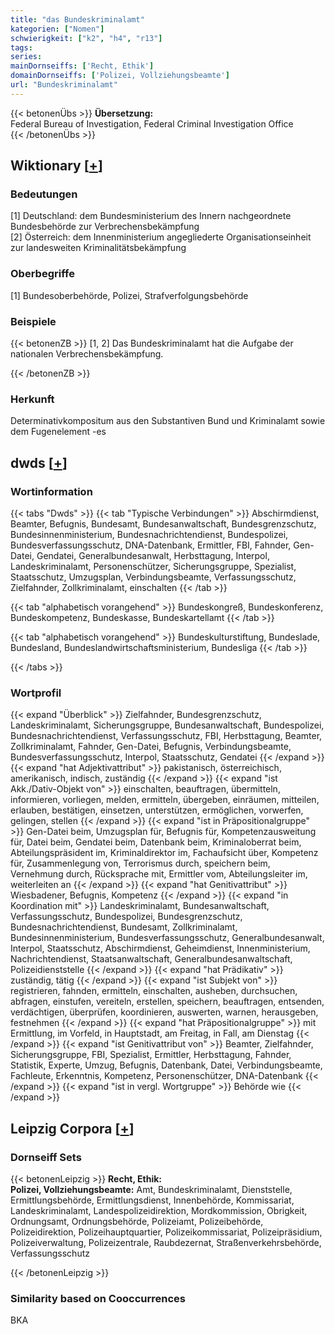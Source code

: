 ```yaml
---
title: "das Bundeskriminalamt"
kategorien: ["Nomen"]
schwierigkeit: ["k2", "h4", "r13"]
tags:
series:
mainDornseiffs: ['Recht, Ethik']
domainDornseiffs: ['Polizei, Vollziehungsbeamte']
url: "Bundeskriminalamt"
---
```


{{< betonenÜbs >}}
**Übersetzung:**  
Federal Bureau of Investigation, Federal Criminal Investigation Office  
{{< /betonenÜbs >}}

## Wiktionary [[+](https://de.wiktionary.org/wiki/Bundeskriminalamt)]

### Bedeutungen
[1] Deutschland: dem Bundesministerium des Innern nachgeordnete Bundesbehörde zur Verbrechensbekämpfung  
[2] Österreich: dem Innenministerium angegliederte Organisationseinheit zur landesweiten Kriminalitätsbekämpfung  

### Oberbegriffe
[1] Bundesoberbehörde, Polizei, Strafverfolgungsbehörde  

### Beispiele
{{< betonenZB >}}
[1, 2] Das Bundeskriminalamt hat die Aufgabe der nationalen Verbrechensbekämpfung.  

{{< /betonenZB >}}
### Herkunft
Determinativkompositum aus den Substantiven Bund und Kriminalamt sowie dem Fugenelement -es  



## dwds [[+](https://www.dwds.de/wb/Bundeskriminalamt)]

### Wortinformation
{{< tabs "Dwds" >}}
{{< tab "Typische Verbindungen" >}}
Abschirmdienst, Beamter, Befugnis, Bundesamt, Bundesanwaltschaft, Bundesgrenzschutz, Bundesinnenministerium, Bundesnachrichtendienst, Bundespolizei, Bundesverfassungsschutz, DNA-Datenbank, Ermittler, FBI, Fahnder, Gen-Datei, Gendatei, Generalbundesanwalt, Herbsttagung, Interpol, Landeskriminalamt, Personenschützer, Sicherungsgruppe, Spezialist, Staatsschutz, Umzugsplan, Verbindungsbeamte, Verfassungsschutz, Zielfahnder, Zollkriminalamt, einschalten
{{< /tab >}}

{{< tab "alphabetisch vorangehend" >}}
Bundeskongreß, Bundeskonferenz, Bundeskompetenz, Bundeskasse, Bundeskartellamt
{{< /tab >}}

{{< tab "alphabetisch vorangehend" >}}
Bundeskulturstiftung, Bundeslade, Bundesland, Bundeslandwirtschaftsministerium, Bundesliga
{{< /tab >}}

{{< /tabs >}}

### Wortprofil
{{< expand "Überblick" >}} Zielfahnder, Bundesgrenzschutz, Landeskriminalamt, Sicherungsgruppe, Bundesanwaltschaft, Bundespolizei, Bundesnachrichtendienst, Verfassungsschutz, FBI, Herbsttagung, Beamter, Zollkriminalamt, Fahnder, Gen-Datei, Befugnis, Verbindungsbeamte, Bundesverfassungsschutz, Interpol, Staatsschutz, Gendatei {{< /expand >}}
{{< expand "hat Adjektivattribut" >}} pakistanisch, österreichisch, amerikanisch, indisch, zuständig {{< /expand >}}
{{< expand "ist Akk./Dativ-Objekt von" >}} einschalten, beauftragen, übermitteln, informieren, vorliegen, melden, ermitteln, übergeben, einräumen, mitteilen, erlauben, bestätigen, einsetzen, unterstützen, ermöglichen, vorwerfen, gelingen, stellen {{< /expand >}}
{{< expand "ist in Präpositionalgruppe" >}} Gen-Datei beim, Umzugsplan für, Befugnis für, Kompetenzausweitung für, Datei beim, Gendatei beim, Datenbank beim, Kriminaloberrat beim, Abteilungspräsident im, Kriminaldirektor im, Fachaufsicht über, Kompetenz für, Zusammenlegung von, Terrorismus durch, speichern beim, Vernehmung durch, Rücksprache mit, Ermittler vom, Abteilungsleiter im, weiterleiten an {{< /expand >}}
{{< expand "hat Genitivattribut" >}} Wiesbadener, Befugnis, Kompetenz {{< /expand >}}
{{< expand "in Koordination mit" >}} Landeskriminalamt, Bundesanwaltschaft, Verfassungsschutz, Bundespolizei, Bundesgrenzschutz, Bundesnachrichtendienst, Bundesamt, Zollkriminalamt, Bundesinnenministerium, Bundesverfassungsschutz, Generalbundesanwalt, Interpol, Staatsschutz, Abschirmdienst, Geheimdienst, Innenministerium, Nachrichtendienst, Staatsanwaltschaft, Generalbundesanwaltschaft, Polizeidienststelle {{< /expand >}}
{{< expand "hat Prädikativ" >}} zuständig, tätig {{< /expand >}}
{{< expand "ist Subjekt von" >}} registrieren, fahnden, ermitteln, einschalten, ausheben, durchsuchen, abfragen, einstufen, vereiteln, erstellen, speichern, beauftragen, entsenden, verdächtigen, überprüfen, koordinieren, auswerten, warnen, herausgeben, festnehmen {{< /expand >}}
{{< expand "hat Präpositionalgruppe" >}} mit Ermittlung, im Vorfeld, in Hauptstadt, am Freitag, in Fall, am Dienstag {{< /expand >}}
{{< expand "ist Genitivattribut von" >}} Beamter, Zielfahnder, Sicherungsgruppe, FBI, Spezialist, Ermittler, Herbsttagung, Fahnder, Statistik, Experte, Umzug, Befugnis, Datenbank, Datei, Verbindungsbeamte, Fachleute, Erkenntnis, Kompetenz, Personenschützer, DNA-Datenbank {{< /expand >}}
{{< expand "ist in vergl. Wortgruppe" >}} Behörde wie {{< /expand >}}

## Leipzig Corpora [[+](https://corpora.uni-leipzig.de/en/res?word=Bundeskriminalamt&corpusId=deu_newscrawl-public_2018)]

### Dornseiff Sets
{{< betonenLeipzig >}}
**Recht, Ethik:**  
**Polizei, Vollziehungsbeamte:** Amt, Bundeskriminalamt, Dienststelle, Ermittlungsbehörde, Ermittlungsdienst, Innenbehörde, Kommissariat, Landeskriminalamt, Landespolizeidirektion, Mordkommission, Obrigkeit, Ordnungsamt, Ordnungsbehörde, Polizeiamt, Polizeibehörde, Polizeidirektion, Polizeihauptquartier, Polizeikommissariat, Polizeipräsidium, Polizeiverwaltung, Polizeizentrale, Raubdezernat, Straßenverkehrsbehörde, Verfassungsschutz  

{{< /betonenLeipzig >}}

### Similarity based on Cooccurrences
BKA

